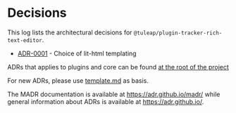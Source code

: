 # Decisions

This log lists the architectural decisions for `@tuleap/plugin-tracker-rich-text-editor`.

* [ADR-0001](0001-choice-of-lit-html-templating.md) - Choice of lit-html templating

ADRs that applies to plugins and core can be found [at the root of the project](../../../../../../../docs/decisions/README.md)

For new ADRs, please use [template.md](template.md) as basis.

The MADR documentation is available at <https://adr.github.io/madr/> while general information about ADRs is available at <https://adr.github.io/>.
